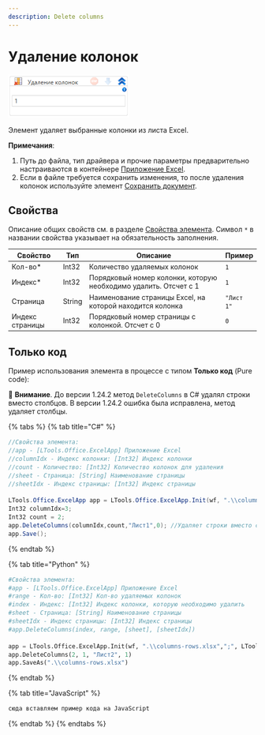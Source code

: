 ```yaml
---
description: Delete columns
---
```


# Удаление колонок

![](<../../../.gitbook/assets/image (473).png>)

Элемент удаляет выбранные колонки из листа Excel.

**Примечания**:

1. Путь до файла, тип драйвера и прочие параметры предварительно настраиваются в контейнере [Приложение Excel](https://docs.primo-rpa.ru/primo-rpa/g_elements/el_basic/els_excel/el_excel_app).
2. Если в файле требуется сохранить изменения, то после удаления колонок используйте элемент [Сохранить документ](https://docs.primo-rpa.ru/primo-rpa/g_elements/el_basic/els_excel/el_excel_save).

## Свойства

Описание общих свойств см. в разделе [Свойства элемента](https://docs.primo-rpa.ru/primo-rpa/primo-studio/process/elements#svoistva-elementa). Символ `*` в названии свойства указывает на обязательность заполнения.

| Свойство        | Тип    | Описание                                                     | Пример         |
| --------------- | ------ | ------------------------------------------------------------ | -------------- |
| Кол-во\*        | Int32  | Количество удаляемых колонок                                 | `1`            |
| Индекс\*        | Int32  | Порядковый номер колонки, которую необходимо удалить. Отсчет с 1 |  `1`        |
| Страница        | String | Наименование страницы Excel, на которой находится колонка    | `"Лист 1"`     |
| Индекс страницы | Int32  | Порядковый номер страницы с колонкой. Отсчет с 0             | `0`            |

## Только код

Пример использования элемента в процессе с типом **Только код** (Pure code):

:small_orange_diamond: **Внимание**. До версии 1.24.2 метод `DeleteColumns` в C# удалял строки вместо столбцов. В версии 1.24.2 ошибка была исправлена, метод удаляет столбцы.

{% tabs %}
{% tab title="C#" %}
```csharp
//Свойства элемента:
//app - [LTools.Office.ExcelApp] Приложение Excel
//columnIdx - Индекс колонки: [Int32] Индекс колонки
//count - Количество: [Int32] Количество колонок для удаления
//sheet - Страница: [String] Наименование страницы
//sheetIdx - Индекс страницы: [Int32] Индекс страницы
		
LTools.Office.ExcelApp app = LTools.Office.ExcelApp.Init(wf, ".\\columns-rows.xlsx", ";", LTools.Office.Model.InteropTypes.DX);
Int32 columnIdx=3;
Int32 count = 2;
app.DeleteColumns(columnIdx,count,"Лист1",0); //Удаляет строки вместо столбцов
app.Save();
```
{% endtab %}

{% tab title="Python" %}
```python
#Свойства элемента: 
#app - [LTools.Office.ExcelApp] Приложение Excel
#range - Кол-во: [Int32] Кол-во удаляемых колонок
#index - Индекс: [Int32] Индекс колонки, которую необходимо удалить
#sheet - Страница: [String] Наименование страницы
#sheetIdx - Индекс страницы: [Int32] Индекс страницы
#app.DeleteColumns(index, range, [sheet], [sheetIdx])

app = LTools.Office.ExcelApp.Init(wf, ".\\columns-rows.xlsx",";", LTools.Office.Model.InteropTypes.DX)
app.DeleteColumns(2, 1, "Лист2", 1)
app.SaveAs(".\\columns-rows.xlsx")
```
{% endtab %}

{% tab title="JavaScript" %}
```javascript
сюда вставляем пример кода на JavaScript
```
{% endtab %}
{% endtabs %}

